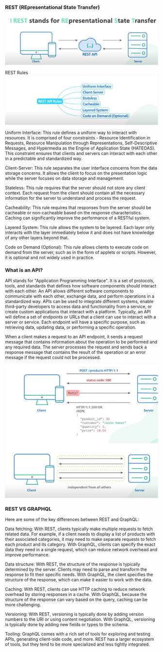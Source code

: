 <h3>REST (REpresentational State Transfer)</h3>
<img src = "assets/restapi.png">

REST Rules
<img src = "assets/rules.png">

  Uniform Interface: This rule defines a uniform way to interact with resources. It is comprised of four constraints - Resource Identification in Requests, Resource Manipulation through Representations, Self-Descriptive Messages, and Hypermedia as the Engine of Application State (HATEOAS). This constraint ensures that clients and servers can interact with each other in a predictable and standardized way.

Client-Server: This rule separates the user interface concerns from the data storage concerns. It allows the client to focus on the presentation logic while the server focuses on data storage and management.

Stateless: This rule requires that the server should not store any client context. Each request from the client should contain all the necessary information for the server to understand and process the request.

Cacheability: This rule requires that responses from the server should be cacheable or non-cacheable based on the response characteristics. Caching can significantly improve the performance of a RESTful system.

Layered System: This rule allows the system to be layered. Each layer only interacts with the layer immediately below it and does not have knowledge of any other layers beyond that.

Code on Demand (Optional): This rule allows clients to execute code on demand from the server, such as in the form of applets or scripts. However, it is optional and not widely used in practice.

<h3>What is an API?</h3>
API stands for "Application Programming Interface". It is a set of protocols, tools, and standards that defines how software components should interact with each other.
An API allows different software components to communicate with each other, exchange data, and perform operations in a standardized way. APIs can be used to integrate different systems, enable third-party developers to access data and functionality from a service, or create custom applications that interact with a platform.
Typically, an API will define a set of endpoints or URLs that a client can use to interact with a server or service. Each endpoint will have a specific purpose, such as retrieving data, updating data, or performing a specific operation.

When a client makes a request to an API endpoint, it sends a request message that contains information about the operation to be performed and any required data. The server processes the request and sends back a response message that contains the result of the operation or an error message if the request could not be processed.


<img src = "assets/oldarch.png">
<img src = "assets/new.png">


<h3> REST VS GRAPHQL</h3>

Here are some of the key differences between REST and GraphQL:

Data fetching: With REST, clients typically make multiple requests to fetch related data. For example, if a client needs to display a list of products with their associated categories, it may need to make separate requests to fetch each product and its category. With GraphQL, clients can specify the exact data they need in a single request, which can reduce network overhead and improve performance.

Data structure: With REST, the structure of the response is typically determined by the server. Clients may need to parse and transform the response to fit their specific needs. With GraphQL, the client specifies the structure of the response, which can make it easier to work with the data.

Caching: With REST, clients can use HTTP caching to reduce network overhead by storing responses in a cache. With GraphQL, because the structure of the response can vary based on the query, caching can be more challenging.

Versioning: With REST, versioning is typically done by adding version numbers to the URI or using content negotiation. With GraphQL, versioning is typically done by adding new fields or types to the schema.

Tooling: GraphQL comes with a rich set of tools for exploring and testing APIs, generating client-side code, and more. REST has a larger ecosystem of tools, but they tend to be more specialized and less tightly integrated.

